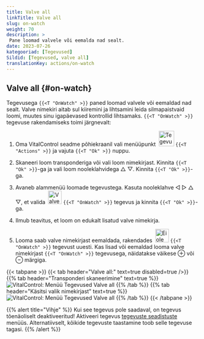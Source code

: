 ```yaml
---
title: Valve all
linkTitle: Valve all
slug: on-watch
weight: 70
description: >
 Pane loomad valvele või eemalda nad sealt.
date: 2023-07-26
kategooriad: [Tegevused]
Sildid: [Tegevused, valve all]
translationKey: actions/on-watch
---
```


## Valve all {#on-watch}

Tegevusega `{{<T "OnWatch" >}}` paned loomad valvele või eemaldad nad sealt. Valve nimekiri aitab sul kiiremini ja lihtsamini leida silmapaistvaid loomi, muutes sinu igapäevased kontrollid lihtsamaks. `{{<T "OnWatch" >}}` tegevuse rakendamiseks toimi järgnevalt:

1. Oma VitalControl seadme põhiekraanil vali menüüpunkt &nbsp;<img src="/icons/actions.svg" width="40" align="bottom" alt="Tegevused" /> `{{<T "Actions" >}}` ja vajuta `{{<T "Ok" >}}` nuppu.

2. Skaneeri loom transponderiga või vali loom nimekirjast. Kinnita `{{<T "Ok" >}}`-ga ja vali loom nooleklahvidega △ ▽. Kinnita `{{<T "Ok" >}}`-ga.

3. Avaneb alammenüü loomade tegevustega. Kasuta nooleklahve ◁ ▷ △ ▽, et valida &nbsp;<img src="/icons/actions/on-watch.svg" width="35" align="bottom" alt="Valve all" /> `{{<T "OnWatch" >}}` tegevus ja kinnita `{{<T "Ok" >}}`-ga.

4. Ilmub teavitus, et loom on edukalt lisatud valve nimekirja.

5. Looma saab valve nimekirjast eemaldada, rakendades &nbsp;<img src="/icons/actions/on-watch-minus.svg" width="35" align="bottom" alt="Ei ole valve all" />  `{{<T "OnWatch" >}}` tegevust uuesti. Kas lisad või eemaldad looma valve nimekirjast `{{<T "OnWatch" >}}` tegevusega, näidatakse väikese ⊕ või ⊖ märgiga.

{{< tabpane >}}
{{< tab header="Valve all:" text=true disabled=true />}}
{{% tab header="Transponderi skaneerimine" text=true %}}
![VitalControl: Menüü Tegevused Valve all](../images/onwatch-scan.png "Valve all")
{{% /tab %}}
{{% tab header="Käsitsi valik nimekirjast" text=true %}}
![VitalControl: Menüü Tegevused Valve all](../images/onwatch.png "Valve all")
{{% /tab %}}
{{< /tabpane >}}

{{% alert title="Vihje" %}}
Kui see tegevus pole saadaval, on tegevus tõenäoliselt deaktiveeritud! Aktiveeri tegevus [tegevuste seadistuste](../setting/) menüüs. Alternatiivselt, kõikide tegevuste taastamine toob selle tegevuse tagasi.
{{% /alert %}}
